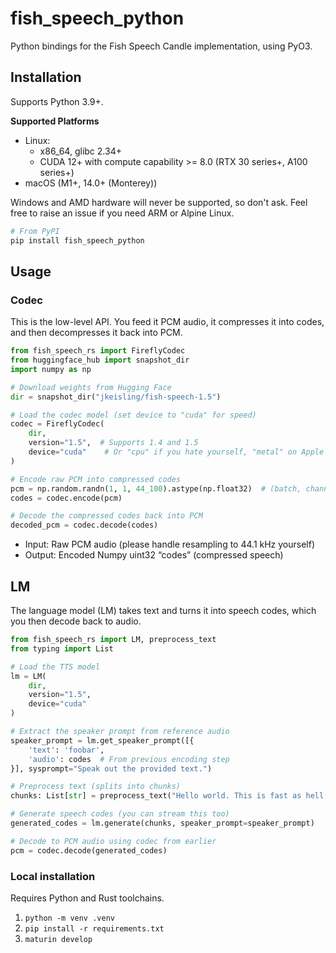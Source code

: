 # fish_speech_python

Python bindings for the Fish Speech Candle implementation, using PyO3.

## Installation
Supports Python 3.9+.

**Supported Platforms**
- Linux:
  - x86_64, glibc 2.34+
  - CUDA 12+ with compute capability >= 8.0 (RTX 30 series+, A100 series+)
- macOS (M1+, 14.0+ (Monterey))

Windows and AMD hardware will never be supported, so don't ask.
Feel free to raise an issue if you need ARM or Alpine Linux.

```bash
# From PyPI
pip install fish_speech_python
```

## Usage

### Codec

This is the low-level API. You feed it PCM audio, it compresses it into codes, and then decompresses it back into PCM.

```python
from fish_speech_rs import FireflyCodec
from huggingface_hub import snapshot_dir
import numpy as np

# Download weights from Hugging Face
dir = snapshot_dir("jkeisling/fish-speech-1.5")

# Load the codec model (set device to "cuda" for speed)
codec = FireflyCodec(
    dir,
    version="1.5",  # Supports 1.4 and 1.5
    device="cuda"    # Or "cpu" if you hate yourself, "metal" on Apple Silicon
)

# Encode raw PCM into compressed codes
pcm = np.random.randn(1, 1, 44_100).astype(np.float32)  # (batch, channels, samples)
codes = codec.encode(pcm)

# Decode the compressed codes back into PCM
decoded_pcm = codec.decode(codes)
```

- Input: Raw PCM audio (please handle resampling to 44.1 kHz yourself)
- Output: Encoded Numpy uint32 “codes” (compressed speech)

## LM

The language model (LM) takes text and turns it into speech codes, which you then decode back to audio.

```python
from fish_speech_rs import LM, preprocess_text
from typing import List

# Load the TTS model
lm = LM(
    dir,
    version="1.5",
    device="cuda"
)

# Extract the speaker prompt from reference audio
speaker_prompt = lm.get_speaker_prompt([{
    'text': 'foobar',
    'audio': codes  # From previous encoding step
}], sysprompt="Speak out the provided text.")

# Preprocess text (splits into chunks)
chunks: List[str] = preprocess_text("Hello world. This is fast as hell.")

# Generate speech codes (you can stream this too)
generated_codes = lm.generate(chunks, speaker_prompt=speaker_prompt)

# Decode to PCM audio using codec from earlier
pcm = codec.decode(generated_codes)
```


### Local installation

Requires Python and Rust toolchains.

1. `python -m venv .venv`
2. `pip install -r requirements.txt`
3. `maturin develop`

